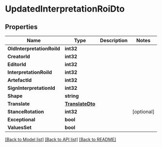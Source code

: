 # UpdatedInterpretationRoiDto

## Properties

Name | Type | Description | Notes
------------ | ------------- | ------------- | -------------
**OldInterpretationRoiId** | **int32** |  | 
**CreatorId** | **int32** |  | 
**EditorId** | **int32** |  | 
**InterpretationRoiId** | **int32** |  | 
**ArtefactId** | **int32** |  | 
**SignInterpretationId** | **int32** |  | 
**Shape** | **string** |  | 
**Translate** | [**TranslateDto**](TranslateDTO.md) |  | 
**StanceRotation** | **int32** |  | [optional] 
**Exceptional** | **bool** |  | 
**ValuesSet** | **bool** |  | 

[[Back to Model list]](../README.md#documentation-for-models) [[Back to API list]](../README.md#documentation-for-api-endpoints) [[Back to README]](../README.md)


